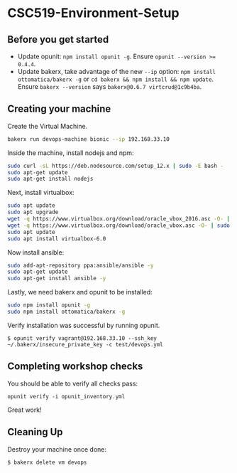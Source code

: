# CSC519-Environment-Setup

## Before you get started

* Update opunit: `npm install opunit -g`. Ensure `opunit --version >= 0.4.4`.
* Update bakerx, take advantage of the new `--ip` option: `npm install ottomatica/bakerx -g` or `cd bakerx && npm install && npm update`. Ensure `bakerx --version` says `bakerx@0.6.7 virtcrud@1c9b4ba`.

## Creating your machine

Create the Virtual Machine.

```bash
bakerx run devops-machine bionic --ip 192.168.33.10
```

Inside the machine, install nodejs and npm:

```bash
sudo curl -sL https://deb.nodesource.com/setup_12.x | sudo -E bash -
sudo apt-get update
sudo apt-get install nodejs
```

Next, install virtualbox:

```bash
sudo apt update
sudo apt upgrade
wget -q https://www.virtualbox.org/download/oracle_vbox_2016.asc -O- | sudo apt-key add -
wget -q https://www.virtualbox.org/download/oracle_vbox.asc -O- | sudo apt-key add -
sudo apt update
sudo apt install virtualbox-6.0
```

Now install ansible:

```bash
sudo add-apt-repository ppa:ansible/ansible -y
sudo apt-get update
sudo apt-get install ansible -y
```

Lastly, we need bakerx and opunit to be installed:

```bash
sudo npm install opunit -g 
sudo npm install ottomatica/bakerx -g
```

Verify installation was successful by running opunit.

```
$ opunit verify vagrant@192.168.33.10 --ssh_key ~/.bakerx/insecure_private_key -c test/devops.yml  
```

## Completing workshop checks

You should be able to verify all checks pass:

    opunit verify -i opunit_inventory.yml

Great work!

## Cleaning Up
Destroy your machine once done:

```bash
$ bakerx delete vm devops
```